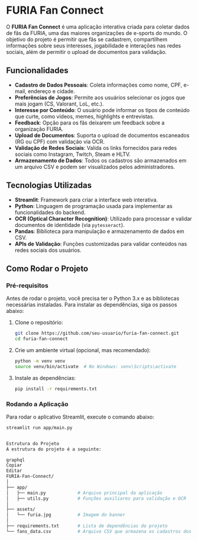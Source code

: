 # FURIA Fan Connect

O **FURIA Fan Connect** é uma aplicação interativa criada para coletar dados de fãs da FURIA, uma das maiores organizações de e-sports do mundo. O objetivo do projeto é permitir que fãs se cadastrem, compartilhem informações sobre seus interesses, jogabilidade e interações nas redes sociais, além de permitir o upload de documentos para validação.

## Funcionalidades

- **Cadastro de Dados Pessoais**: Coleta informações como nome, CPF, e-mail, endereço e cidade.
- **Preferências de Jogos**: Permite aos usuários selecionar os jogos que mais jogam (CS, Valorant, LoL, etc.).
- **Interesse por Conteúdo**: O usuário pode informar os tipos de conteúdo que curte, como vídeos, memes, highlights e entrevistas.
- **Feedback**: Opção para os fãs deixarem um feedback sobre a organização FURIA.
- **Upload de Documentos**: Suporta o upload de documentos escaneados (RG ou CPF) com validação via OCR.
- **Validação de Redes Sociais**: Valida os links fornecidos para redes sociais como Instagram, Twitch, Steam e HLTV.
- **Armazenamento de Dados**: Todos os cadastros são armazenados em um arquivo CSV e podem ser visualizados pelos administradores.

## Tecnologias Utilizadas

- **Streamlit**: Framework para criar a interface web interativa.
- **Python**: Linguagem de programação usada para implementar as funcionalidades do backend.
- **OCR (Optical Character Recognition)**: Utilizado para processar e validar documentos de identidade (via `pytesseract`).
- **Pandas**: Biblioteca para manipulação e armazenamento de dados em CSV.
- **APIs de Validação**: Funções customizadas para validar conteúdos nas redes sociais dos usuários.

## Como Rodar o Projeto

### Pré-requisitos

Antes de rodar o projeto, você precisa ter o Python 3.x e as bibliotecas necessárias instaladas. Para instalar as dependências, siga os passos abaixo:

1. Clone o repositório:
    ```bash
    git clone https://github.com/seu-usuario/furia-fan-connect.git
    cd furia-fan-connect
    ```

2. Crie um ambiente virtual (opcional, mas recomendado):
    ```bash
    python -m venv venv
    source venv/bin/activate  # No Windows: venv\Scripts\activate
    ```

3. Instale as dependências:
    ```bash
    pip install -r requirements.txt
    ```

### Rodando a Aplicação

Para rodar o aplicativo Streamlit, execute o comando abaixo:

```bash
streamlit run app/main.py


Estrutura do Projeto
A estrutura do projeto é a seguinte:

graphql
Copiar
Editar
FURIA-Fan-Connect/
│
├── app/
│   ├── main.py            # Arquivo principal da aplicação
│   ├── utils.py           # Funções auxiliares para validação e OCR
│
├── assets/
│   └── furia.jpg          # Imagem do banner
│
├── requirements.txt       # Lista de dependências do projeto
└── fans_data.csv          # Arquivo CSV que armazena os cadastros dos fãs